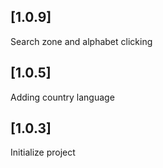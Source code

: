 ## [1.0.9] 
Search zone and alphabet clicking
## [1.0.5] 
Adding country language
## [1.0.3] 
Initialize project